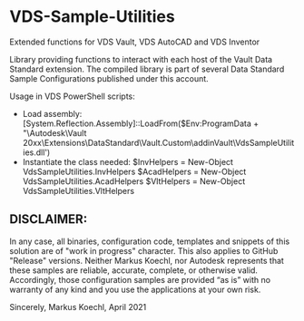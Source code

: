 # VDS-Sample-Utilities
Extended functions for VDS Vault, VDS AutoCAD and VDS Inventor

Library providing functions to interact with each host of the Vault Data Standard extension. 
The compiled library is part of several Data Standard Sample Configurations published under this account.

Usage in VDS PowerShell scripts:
- Load assembly: [System.Reflection.Assembly]::LoadFrom($Env:ProgramData + "\Autodesk\Vault 20xx\Extensions\DataStandard\Vault.Custom\addinVault\VdsSampleUtilities.dll')
- Instantiate the class needed:
  $InvHelpers = New-Object VdsSampleUtilities.InvHelpers
  $AcadHelpers = New-Object VdsSampleUtilities.AcadHelpers
  $VltHelpers = New-Object VdsSampleUtilities.VltHelpers

DISCLAIMER:
---------------------------------
In any case, all binaries, configuration code, templates and snippets of this solution are of "work in progress" character.
This also applies to GitHub "Release" versions.
Neither Markus Koechl, nor Autodesk represents that these samples are reliable, accurate, complete, or otherwise valid.
Accordingly, those configuration samples are provided “as is” with no warranty of any kind and you use the applications at your own risk.

Sincerely,
Markus Koechl, April 2021
